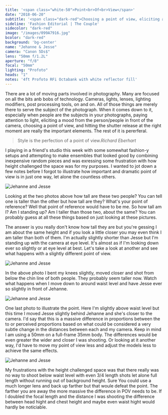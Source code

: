 ```yaml
---
title: '<span class="white-50">Point<br>Of<br>View</span>'
date: "2018-06-20"
subtitle: '<span class="dark-red">Choosing a point of view, eliciting a mood, and hitting the button at the <span class="fw7">right time.</span></span>'
sideline: 'Fashion Editorial | The Couple'
sidecolor: "dark-red"
image: "/images/099A7916.jpg"
bcolor: "dark-red"
background: 'bg-center'
name: "Jehanne & Jesse"
camera: "Canon 5Ds$"
lens: "50mm f/1.2L"
aperture: "f/8"
focal: "50mm"
lighting: "Profoto"
heads: "1"
notes: '4ft Profoto RFi Octabank with white reflector fill'
---
```


There are a lot of moving parts involved in photography. Many are focused on all the bits anb bobs of technology. Cameras, lights, lenses, lighting modifiers, post processing tools, on and on. All of those things are merely there to serve the subject of the photograph. When it comes down to it, especially when people are the subjects in your photographs, paying attention to light, eliciting a mood from the person/people in front of the camera, choosing a point of view, and hitting the shutter release at the right moment are really the important elements. The rest of it is pererferal.

>Style is the perfection of a point of view.<cite>Richard Eberhart</cite>

I playing in a friend's studio this week with some somewhat fashion-y setups and attempting to make ensembles that looked good by combining inexpensive random pieces and was exressing some frustration with how height challenged the space was for my purposes. I wanted to jot down a few notes before I forgot to illustrate how important and dramatic point of view is in just one way, let alone the countless others.

![Jehanne and Jesse](/images/099A7893.jpg)

Looking at the two photos above how tall are these two people? You can tell one is taller than the other but how tall are they? What's your point of reference? Well that point of reference would have to be me. So how tall am I? Am I standing up? Am I taller than those two, about the same? You can probably guess at all these things based on just looking at these pictures.

The answer is you really don't know how tall they are but you're gessing I am about the same height and if you look a little closer you may even think I am taller than both of them. I'm actually slightly shorter than Jesse but I'm standing up with the camera at eye level. It's almost as if I'm looking down ever so slightly or at eye level at best. Let's take a look at another and see what happens with a slightly different point of view.

![Jehanne and Jesse](/images/099A7880.jpg)

In the above photo I bent my knees slightly, moved closer and shot from below the chin line of both people. They probably seem taller now. Watch what happens when I move down to around waist level and have Jesse ever so slightly in front of Jehanne.

![Jehanne and Jesse](/images/099A7909.jpg)

One last photo to illustrate the point. Here I'm slightly above waist level but this time I moved Jesse slightly behind Jehanne and she's closer to the camera. I'd say that this is a massive difference in proportions between the to or perceived proportions based on what could be considered a very subtle change in the distances between each and my camera. Keep in mind I am using a 50mm on a full-frame 35mm body. The differences would be even greater the wider and closer I was shooting. Or looking at it another way, I'd have to move my point of view less and adjust the models less to achieve the same effects. 

![Jehanne and Jesse](/images/099A7916.jpg)

My frustrations with the height challenged space was that there really was no way to shoot below waist level with even 3/4 length shots let alone full length without running out of background height. Sure You could use a much longer lens and back up farther but that woule defeat the point. The farther you are away the more massive the difference in POV needs to be. If I doubled the focal length and the distance I was shooting the difference between head hight and chest height and maybe even waist hight would hardly be noticiable.